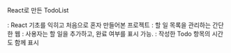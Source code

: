 React로 만든 TodoList

: React 기초를 익히고 처음으로 혼자 만들어본 프로젝트
: 할 일 목록을 관리하는 간단한 웹
: 사용자는 할 일을 추가하고, 완료 여부를 표시 가능.
: 작성한 Todo 항목의 시간도 함께 표시
